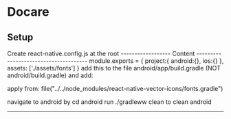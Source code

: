 # Docare
## Setup
 Create react-native.config.js  at the root 
------------------ Content --------------------------------------
module.exports = {
    project:{
        android:{},
        ios:{}
    },
    assets: ['./assets/fonts']
}
add this to the file  android/app/build.gradle (NOT android/build.gradle) and add:

apply from: file("../../node_modules/react-native-vector-icons/fonts.gradle")
 
 navigate to android by cd android run
 ./gradleww clean to clean android

------------------------------------------------------------------